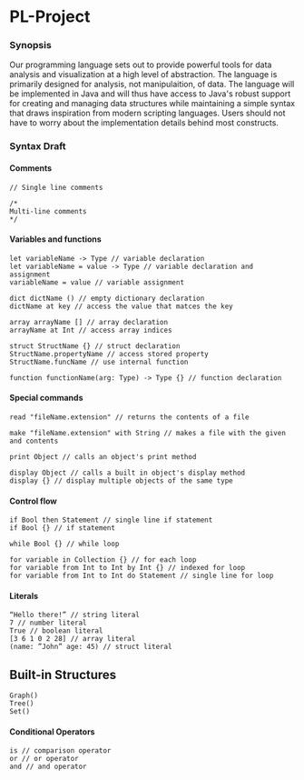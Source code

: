 # PL-Project

### Synopsis

Our programming language sets out to provide powerful tools for data analysis and visualization at a high level of abstraction. The language is primarily designed for analysis, not manipulaition, of data. The language will be implemented in Java and will thus have access to Java's robust support for creating and managing data structures while maintaining a simple syntax that draws inspiration from modern scripting languages. Users should not have to worry about the implementation details behind most constructs.

### Syntax Draft

#### Comments
```
// Single line comments

/*
Multi-line comments  
*/
```

#### Variables and functions
```
let variableName -> Type // variable declaration
let variableName = value -> Type // variable declaration and assignment
variableName = value // variable assignment

dict dictName () // empty dictionary declaration
dictName at key // access the value that matces the key

array arrayName [] // array declaration
arrayName at Int // access array indices

struct StructName {} // struct declaration
StructName.propertyName // access stored property
StructName.funcName // use internal function

function functionName(arg: Type) -> Type {} // function declaration
```

#### Special commands
```
read "fileName.extension" // returns the contents of a file

make "fileName.extension" with String // makes a file with the given and contents

print Object // calls an object's print method

display Object // calls a built in object's display method
display {} // display multiple objects of the same type
```

#### Control flow
```
if Bool then Statement // single line if statement
if Bool {} // if statement

while Bool {} // while loop

for variable in Collection {} // for each loop
for variable from Int to Int by Int {} // indexed for loop
for variable from Int to Int do Statement // single line for loop
```

#### Literals
```
“Hello there!” // string literal
7 // number literal
True // boolean literal
[3 6 1 0 2 28] // array literal
(name: ”John” age: 45) // struct literal
```

## Built-in Structures
```
Graph()
Tree()
Set()
```

#### Conditional Operators
```
is // comparison operator
or // or operator
and // and operator
```
